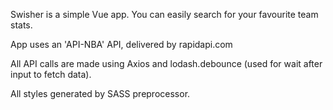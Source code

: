Swisher is a simple Vue app.
You can easily search for your favourite team stats.

App uses an 'API-NBA' API, delivered by rapidapi.com

All API calls are made using Axios and lodash.debounce (used for wait after input to fetch data).

All styles generated by SASS preprocessor.
